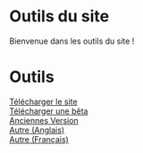# Outils du site
Bienvenue dans les outils du site !
# Outils
[Télécharger le site](Lastest.zip)<br>
[Télécharger une bêta](Beta/)<br>
[Anciennes Version](Older/)<br>
[Autre (Anglais)](https://github.com/EcologicCode/EcologicCode.github.io/releases)<br>
[Autre (Français)](https://github-com.translate.goog/EcologicCode/EcologicCode.github.io/releases?_x_tr_sl=auto&_x_tr_tl=fr&_x_tr_hl=fr&_x_tr_pto=wapp)
